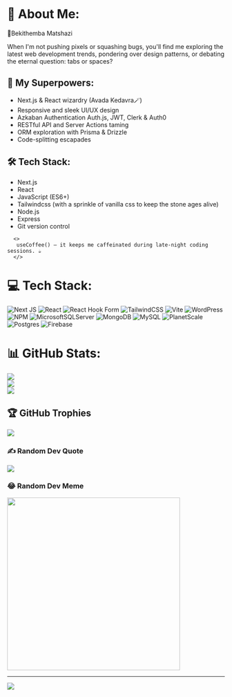 # 💫 About Me:

👋Bekithemba Matshazi

<p>
When I'm not pushing pixels or squashing bugs, you'll find me exploring the latest web development
trends, pondering over design patterns, or debating the eternal question: tabs or spaces?
</p>
<h2>🚀 My Superpowers:</h2>
<ul>
<li>Next.js & React wizardry <string>(Avada Kedavra🪄)</string></li>
<li>Responsive and sleek UI/UX design</li>
<li>Azkaban Authentication Auth.js, JWT, Clerk & Auth0</li>
<li>RESTful API and Server Actions taming</li>
<li>ORM exploration with Prisma & Drizzle</li>
<li>Code-splitting escapades</li>
</ul>
<h2>🛠️ Tech Stack:</h2>
<ul>
<li>Next.js</li>
<li>React</li>
<li>JavaScript (ES6+)</li>
<li>Tailwindcss (with a sprinkle of vanilla css to keep the stone ages alive)</li>
<li>Node.js</li>
<li>Express</li>
<li>Git version control</li>
</ul>

      <>
       useCoffee() – it keeps me caffeinated during late-night coding sessions. ☕
      </>

# 💻 Tech Stack:

![Next JS](https://img.shields.io/badge/Next-black?style=for-the-badge&logo=next.js&logoColor=white) ![React](https://img.shields.io/badge/react-%2320232a.svg?style=for-the-badge&logo=react&logoColor=%2361DAFB) ![React Hook Form](https://img.shields.io/badge/React%20Hook%20Form-%23EC5990.svg?style=for-the-badge&logo=reacthookform&logoColor=white) ![TailwindCSS](https://img.shields.io/badge/tailwindcss-%2338B2AC.svg?style=for-the-badge&logo=tailwind-css&logoColor=white) ![Vite](https://img.shields.io/badge/vite-%23646CFF.svg?style=for-the-badge&logo=vite&logoColor=white) ![WordPress](https://img.shields.io/badge/WordPress-%23117AC9.svg?style=for-the-badge&logo=WordPress&logoColor=white) ![NPM](https://img.shields.io/badge/NPM-%23CB3837.svg?style=for-the-badge&logo=npm&logoColor=white) ![MicrosoftSQLServer](https://img.shields.io/badge/Microsoft%20SQL%20Server-CC2927?style=for-the-badge&logo=microsoft%20sql%20server&logoColor=white) ![MongoDB](https://img.shields.io/badge/MongoDB-%234ea94b.svg?style=for-the-badge&logo=mongodb&logoColor=white) ![MySQL](https://img.shields.io/badge/mysql-%2300000f.svg?style=for-the-badge&logo=mysql&logoColor=white) ![PlanetScale](https://img.shields.io/badge/planetscale-%23000000.svg?style=for-the-badge&logo=planetscale&logoColor=white) ![Postgres](https://img.shields.io/badge/postgres-%23316192.svg?style=for-the-badge&logo=postgresql&logoColor=white) ![Firebase](https://img.shields.io/badge/Firebase-039BE5?style=for-the-badge&logo=Firebase&logoColor=white)

# 📊 GitHub Stats:

![](https://github-readme-stats.vercel.app/api?username=BT-Matshazi&theme=radical&hide_border=false&include_all_commits=true&count_private=false)<br/>
![](https://github-readme-streak-stats.herokuapp.com/?user=BT-Matshazi&theme=radical&hide_border=false)<br/>
![](https://github-readme-stats.vercel.app/api/top-langs/?username=BT-Matshazi&theme=radical&hide_border=false&include_all_commits=true&count_private=false&layout=compact)

## 🏆 GitHub Trophies
![](https://github-profile-trophy.vercel.app/?username=BT-Matshazi&theme=radical&no-frame=false&no-bg=true&margin-w=4)

### ✍️ Random Dev Quote

![](https://quotes-github-readme.vercel.app/api?type=horizontal&theme=radical)

### 😂 Random Dev Meme

<img src='https://randommeme-five.vercel.app/' style="height: 400px;"/>

---

[![](https://visitcount.itsvg.in/api?id=BT-Matshazi&icon=0&color=0)](https://visitcount.itsvg.in)

<!-- Proudly created with GPRM ( https://gprm.itsvg.in ) -->
